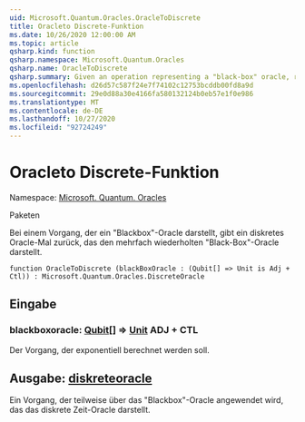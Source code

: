 ```yaml
---
uid: Microsoft.Quantum.Oracles.OracleToDiscrete
title: Oracleto Discrete-Funktion
ms.date: 10/26/2020 12:00:00 AM
ms.topic: article
qsharp.kind: function
qsharp.namespace: Microsoft.Quantum.Oracles
qsharp.name: OracleToDiscrete
qsharp.summary: Given an operation representing a "black-box" oracle, returns a discrete-time oracle which represents the "black-box" oracle repeated multiple times.
ms.openlocfilehash: d26d57c587f24e7f74102c12753bcddb00fd8a9d
ms.sourcegitcommit: 29e0d88a30e4166fa580132124b0eb57e1f0e986
ms.translationtype: MT
ms.contentlocale: de-DE
ms.lasthandoff: 10/27/2020
ms.locfileid: "92724249"
---
```

# <a name="oracletodiscrete-function"></a>Oracleto Discrete-Funktion

Namespace: [Microsoft. Quantum. Oracles](xref:Microsoft.Quantum.Oracles)

Paketen [](https://nuget.org/packages/)


Bei einem Vorgang, der ein "Blackbox"-Oracle darstellt, gibt ein diskretes Oracle-Mal zurück, das den mehrfach wiederholten "Black-Box"-Oracle darstellt.

```qsharp
function OracleToDiscrete (blackBoxOracle : (Qubit[] => Unit is Adj + Ctl)) : Microsoft.Quantum.Oracles.DiscreteOracle
```


## <a name="input"></a>Eingabe

### <a name="blackboxoracle--qubit--unit-adj--ctl"></a>blackboxoracle: [Qubit](xref:microsoft.quantum.lang-ref.qubit)[] => [Unit](xref:microsoft.quantum.lang-ref.unit) ADJ + CTL

Der Vorgang, der exponentiell berechnet werden soll.



## <a name="output--discreteoracle"></a>Ausgabe: [diskreteoracle](xref:Microsoft.Quantum.Oracles.DiscreteOracle)

Ein Vorgang, der teilweise über das "Blackbox"-Oracle angewendet wird, das das diskrete Zeit-Oracle darstellt.